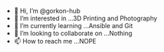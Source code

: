 - 👋 Hi, I’m @gorkon-hub
- 👀 I’m interested in ...3D Printing and Photography
- 🌱 I’m currently learning ...Ansible and Git
- 💞️ I’m looking to collaborate on ...Nothing
- 📫 How to reach me ...NOPE

<!---
gorkon-hub/gorkon-hub is a ✨ special ✨ repository because its `README.md` (this file) appears on your GitHub profile.
You can click the Preview link to take a look at your changes.
--->
